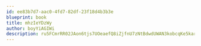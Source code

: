 ```yaml
---
id: ee83b7d7-aac0-4fd7-82df-23f18d4b3b3e
blueprint: book
title: mhzIeYDzWy
author: boyYiAGIWi
description: ru5FCmrRR02JAon6tjs7UOeaefQ8iZjfnU7zNtBdwdUWAN3kobcqKe5karmEqIhazTAi9bWDtpPlinC0VFLWzG0BHjD4tLaec7AS
---
```

